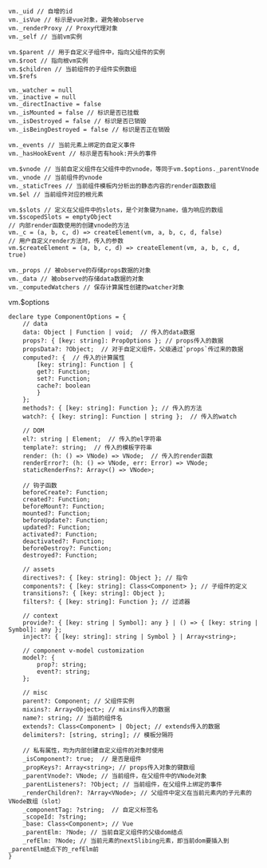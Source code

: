     vm._uid // 自增的id
    vm._isVue // 标示是vue对象，避免被observe
    vm._renderProxy // Proxy代理对象
    vm._self // 当前vm实例

    vm.$parent // 用于自定义子组件中，指向父组件的实例
    vm.$root // 指向根vm实例
    vm.$children // 当前组件的子组件实例数组
    vm.$refs 

    vm._watcher = null
    vm._inactive = null
    vm._directInactive = false
    vm._isMounted = false // 标识是否已挂载
    vm._isDestroyed = false // 标识是否已销毁
    vm._isBeingDestroyed = false // 标识是否正在销毁

    vm._events // 当前元素上绑定的自定义事件
    vm._hasHookEvent // 标示是否有hook:开头的事件

    vm.$vnode // 当前自定义组件在父组件中的vnode，等同于vm.$options._parentVnode
    vm._vnode // 当前组件的vnode
    vm._staticTrees // 当前组件模板内分析出的静态内容的render函数数组
    vm.$el // 当前组件对应的根元素

    vm.$slots // 定义在父组件中的slots，是个对象键为name，值为响应的数组
    vm.$scopedSlots = emptyObject
    // 内部render函数使用的创建vnode的方法
    vm._c = (a, b, c, d) => createElement(vm, a, b, c, d, false)
    // 用户自定义render方法时，传入的参数
    vm.$createElement = (a, b, c, d) => createElement(vm, a, b, c, d, true)

    vm._props // 被observe的存储props数据的对象
    vm._data // 被observe的存储data数据的对象
    vm._computedWatchers // 保存计算属性创建的watcher对象

vm.$options

    declare type ComponentOptions = {
        // data
        data: Object | Function | void;  // 传入的data数据
        props?: { [key: string]: PropOptions }; // props传入的数据
        propsData?: ?Object;  // 对于自定义组件，父级通过`props`传过来的数据
        computed?: {  // 传入的计算属性
            [key: string]: Function | {
            get?: Function;
            set?: Function;
            cache?: boolean
            }
        };
        methods?: { [key: string]: Function }; // 传入的方法
        watch?: { [key: string]: Function | string };  // 传入的watch

        // DOM
        el?: string | Element;  // 传入的el字符串
        template?: string;  // 传入的模板字符串
        render: (h: () => VNode) => VNode;  // 传入的render函数
        renderError?: (h: () => VNode, err: Error) => VNode;
        staticRenderFns?: Array<() => VNode>;

        // 钩子函数
        beforeCreate?: Function;
        created?: Function;
        beforeMount?: Function;
        mounted?: Function;
        beforeUpdate?: Function;
        updated?: Function;
        activated?: Function;
        deactivated?: Function;
        beforeDestroy?: Function;
        destroyed?: Function;

        // assets
        directives?: { [key: string]: Object }; // 指令
        components?: { [key: string]: Class<Component> }; // 子组件的定义
        transitions?: { [key: string]: Object };
        filters?: { [key: string]: Function }; // 过滤器

        // context
        provide?: { [key: string | Symbol]: any } | () => { [key: string | Symbol]: any };
        inject?: { [key: string]: string | Symbol } | Array<string>;

        // component v-model customization
        model?: {
            prop?: string;
            event?: string;
        };

        // misc
        parent?: Component; // 父组件实例
        mixins?: Array<Object>; // mixins传入的数据
        name?: string; // 当前的组件名
        extends?: Class<Component> | Object; // extends传入的数据
        delimiters?: [string, string]; // 模板分隔符

        // 私有属性，均为内部创建自定义组件的对象时使用
        _isComponent?: true;  // 是否是组件
        _propKeys?: Array<string>; // props传入对象的键数组
        _parentVnode?: VNode; // 当前组件，在父组件中的VNode对象
        _parentListeners?: ?Object; // 当前组件，在父组件上绑定的事件
        _renderChildren?: ?Array<VNode>; // 父组件中定义在当前元素内的子元素的VNode数组（slot）
        _componentTag: ?string;  // 自定义标签名
        _scopeId: ?string;
        _base: Class<Component>; // Vue
        _parentElm: ?Node; // 当前自定义组件的父级dom结点
        _refElm: ?Node; // 当前元素的nextSlibing元素，即当前dom要插入到_parentElm结点下的_refElm前
    }
